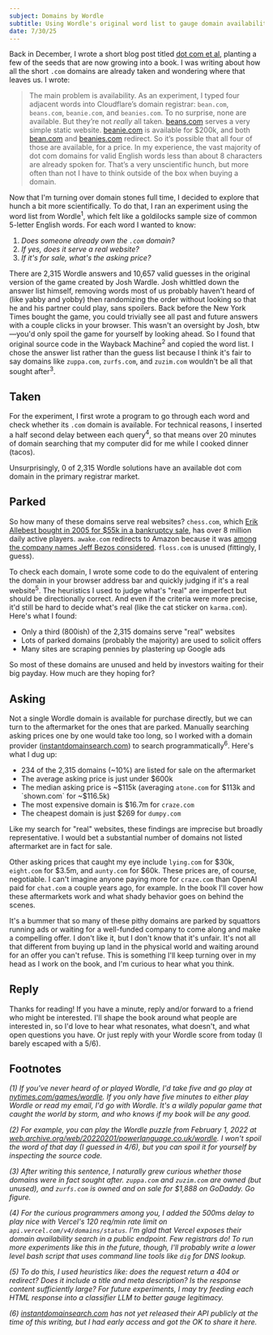 ```yaml
---
subject: Domains by Wordle
subtitle: Using Wordle's original word list to gauge domain availability, use, and aftermarket pricing
date: 7/30/25
---
```


Back in December, I wrote a short blog post titled [dot com et al](https://www.petemillspaugh.com/dot-com), planting a few of the seeds that are now growing into a book. I was writing about how all the short `.com` domains are already taken and wondering where that leaves us. I wrote:

> The main problem is availability. As an experiment, I typed four adjacent words into Cloudflare’s domain registrar: `bean.com`, `beans.com`, `beanie.com`, and `beanies.com`. To no surprise, none are available. But they’re not _really_ all taken. [beans.com](https://beans.com) serves a very simple static website. [beanie.com](https://beanie.com/) is available for $200k, and both [bean.com](https://bean.com) and [beanies.com](https://beanies.com) redirect. So it’s possible that all four of those are available, for a price. In my experience, the vast majority of dot com domains for valid English words less than about 8 characters are already spoken for. That’s a very unscientific hunch, but more often than not I have to think outside of the box when buying a domain.

Now that I'm turning over domain stones full time, I decided to explore that hunch a bit more scientifically. To do that, I ran an experiment using the word list from Wordle<sup>1</sup>, which felt like a goldilocks sample size of common 5-letter English words. For each word I wanted to know:

1. _Does someone already own the `.com` domain?_
2. _If yes, does it serve a real website?_
3. _If it's for sale, what's the asking price?_

There are 2,315 Wordle answers and 10,657 valid guesses in the original version of the game created by Josh Wardle. Josh whittled down the answer list himself, removing words most of us probably haven't heard of (like yabby and yobby) then randomizing the order without looking so that he and his partner could play, sans spoilers. Back before the New York Times bought the game, you could trivially see all past and future answers with a couple clicks in your browser. This wasn't an oversight by Josh, btw—you'd only spoil the game for yourself by looking ahead. So I found that original source code in the Wayback Machine<sup>2</sup> and copied the word list. I chose the answer list rather than the guess list because I think it's fair to say domains like `zuppa.com`, `zurfs.com`, and `zuzim.com` wouldn't be all that sought after<sup>3</sup>.

## Taken

For the experiment, I first wrote a program to go through each word and check whether its `.com` domain is available. For technical reasons, I inserted a half second delay between each query<sup>4</sup>, so that means over 20 minutes of domain searching that my computer did for me while I cooked dinner (tacos).

Unsurprisingly, 0 of 2,315 Wordle solutions have an available dot com domain in the primary registrar market.

## Parked

So how many of these domains serve real websites? `chess.com`, which [Erik Allebest bought in 2005 for $55k in a bankruptcy sale](https://www.chess.com/blog/erik/how-i-got-the-chess-com-domain-name), has over 8 million daily active players. `awake.com` redirects to Amazon because it was [among the company names Jeff Bezos considered](https://www.businessinsider.com/amazon-jeff-bezos-chose-company-name-2018-5). `floss.com` is unused (fittingly, I guess).

To check each domain, I wrote some code to do the equivalent of entering the domain in your browser address bar and quickly judging if it's a real website<sup>5</sup>. The heuristics I used to judge what's "real" are imperfect but should be directionally correct. And even if the criteria were more precise, it'd still be hard to decide what's real (like the cat sticker on `karma.com`). Here's what I found:

- Only a third (800ish) of the 2,315 domains serve "real" websites
- Lots of parked domains (probably the majority) are used to solicit offers
- Many sites are scraping pennies by plastering up Google ads

So most of these domains are unused and held by investors waiting for their big payday. How much are they hoping for?

## Asking

Not a single Wordle domain is available for purchase directly, but we can turn to the aftermarket for the ones that are parked. Manually searching asking prices one by one would take too long, so I worked with a domain provider ([instantdomainsearch.com](https://instantdomainsearch.com/)) to search programmatically<sup>6</sup>. Here's what I dug up:

- 234 of the 2,315 domains (~10%) are listed for sale on the aftermarket
- The average asking price is just under $600k
- The median asking price is ~$115k (averaging `atone.com` for $113k and `shown.com` for ~$116.5k)
- The most expensive domain is $16.7m for `craze.com`
- The cheapest domain is just $269 for `dumpy.com`

Like my search for "real" websites, these findings are imprecise but broadly representative. I would bet a substantial number of domains not listed aftermarket are in fact for sale.

Other asking prices that caught my eye include `lying.com` for $30k, `eight.com` for $3.5m, and `aunty.com` for $60k. These prices are, of course, negotiable. I can't imagine anyone paying more for `craze.com` than OpenAI paid for `chat.com` a couple years ago, for example. In the book I'll cover how these aftermarkets work and what shady behavior goes on behind the scenes.

It's a bummer that so many of these pithy domains are parked by squattors running ads or waiting for a well-funded company to come along and make a compelling offer. I don't like it, but I don't know that it's unfair. It's not all that different from buying up land in the physical world and waiting around for an offer you can't refuse. This is something I'll keep turning over in my head as I work on the book, and I'm curious to hear what you think.

## Reply

Thanks for reading! If you have a minute, reply and/or forward to a friend who might be interested. I'll shape the book around what people are interested in, so I'd love to hear what resonates, what doesn't, and what open questions you have. Or just reply with your Wordle score from today (I barely escaped with a 5/6).

## Footnotes

_(1) If you've never heard of or played Wordle, I'd take five and go play at [nytimes.com/games/wordle](https://www.nytimes.com/games/wordle/index.html). If you only have five minutes to either play Wordle or read my email, I'd go with Wordle. It's a wildly popular game that caught the world by storm, and who knows if my book will be any good._

_(2) For example, you can play the Wordle puzzle from February 1, 2022 at [web.archive.org/web/20220201/powerlanguage.co.uk/wordle](https://web.archive.org/web/20220201/https://powerlanguage.co.uk/wordle). I won't spoil the word of that day (I guessed in 4/6), but you can spoil it for yourself by inspecting the source code._

_(3) After writing this sentence, I naturally grew curious whether those domains were in fact sought after. `zuppa.com` and `zuzim.com` are owned (but unused), and `zurfs.com` is owned and on sale for $1,888 on GoDaddy. Go figure._

_(4) For the curious programmers among you, I added the 500ms delay to play nice with Vercel's 120 req/min rate limit on `api.vercel.com/v4/domains/status`. I'm glad that Vercel exposes their domain availability search in a public endpoint. Few registrars do! To run more experiments like this in the future, though, I'll probably write a lower level bash script that uses command line tools like `dig` for DNS lookup._

_(5) To do this, I used heuristics like: does the request return a 404 or redirect? Does it include a title and meta description? Is the response content sufficiently large? For future experiments, I may try feeding each HTML response into a classifier LLM to better gauge legitimacy._

_(6) [instantdomainsearch.com](https://instantdomainsearch.com/) has not yet released their API publicly at the time of this writing, but I had early access and got the OK to share it here._
